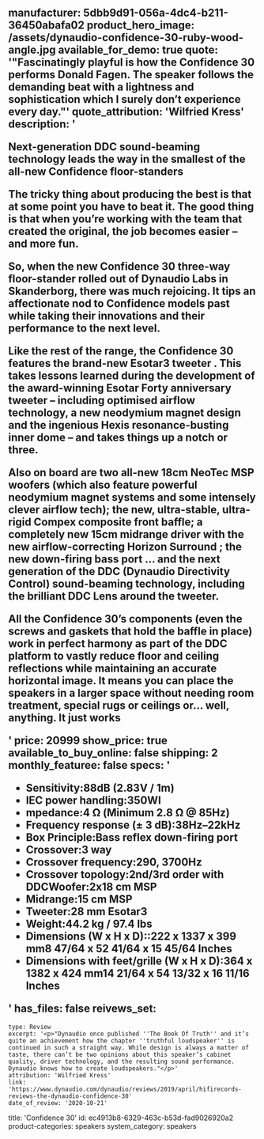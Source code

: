 manufacturer: 5dbb9d91-056a-4dc4-b211-36450abafa02
product_hero_image: /assets/dynaudio-confidence-30-ruby-wood-angle.jpg
available_for_demo: true
quote: '"Fascinatingly playful is how the Confidence 30 performs Donald Fagen. The speaker follows the demanding beat with a lightness and sophistication which I surely don’t experience every day."'
quote_attribution: 'Wilfried Kress'
description: '<p>Next-generation DDC sound-beaming technology leads the way in the smallest of the all-new Confidence floor-standers</p><p>The tricky thing about producing the best is that at some point you have to beat it. The good thing is that when you’re working with the team that created the original, the job becomes easier – and more fun.</p><p>So, when the new Confidence 30 three-way floor-stander rolled out of Dynaudio Labs in Skanderborg, there was much rejoicing. It tips an affectionate nod to Confidence models past while taking their innovations and their performance to the next level.</p><p>Like the rest of the range, the Confidence 30 features the brand-new Esotar3 tweeter . This takes lessons learned during the development of the award-winning Esotar Forty anniversary tweeter – including optimised airflow technology, a new neodymium magnet design and the ingenious Hexis resonance-busting inner dome – and takes things up a notch or three.</p><p>Also on board are two all-new 18cm NeoTec MSP woofers (which also feature powerful neodymium magnet systems and some intensely clever airflow tech); the new, ultra-stable, ultra-rigid Compex composite front baffle; a completely new 15cm midrange driver with the new airflow-correcting Horizon Surround ; the new down-firing bass port … and the next generation of the DDC (Dynaudio Directivity Control) sound-beaming technology, including the brilliant DDC Lens around the tweeter.</p><p>All the Confidence 30’s components (even the screws and gaskets that hold the baffle in place) work in perfect harmony as part of the DDC platform to vastly reduce floor and ceiling reflections while maintaining an accurate horizontal image. It means you can place the speakers in a larger space without needing room treatment, special rugs or ceilings or… well, anything. It just works</p>'
price: 20999
show_price: true
available_to_buy_online: false
shipping: 2
monthly_featuree: false
specs: '<ul><li>Sensitivity:88dB (2.83V / 1m)</li><li>IEC power handling:350WI</li><li>mpedance:4 Ω (Minimum 2.8 Ω @ 85Hz)</li><li>Frequency response (± 3 dB):38Hz–22kHz</li><li>Box Principle:Bass reflex down-firing port</li><li>Crossover:3 way</li><li>Crossover frequency:290, 3700Hz</li><li>Crossover topology:2nd/3rd order with DDCWoofer:2x18 cm MSP</li><li>Midrange:15 cm MSP</li><li>Tweeter:28 mm Esotar3</li><li>Weight:44.2 kg / 97.4 lbs</li><li>Dimensions (W x H x D)::222 x 1337 x 399 mm8 47/64 x 52 41/64 x 15 45/64 Inches</li><li>Dimensions with feet/grille (W x H x D):364 x 1382 x 424 mm14 21/64 x 54 13/32 x 16 11/16 Inches</li></ul>'
has_files: false
reivews_set:
  -
    type: Review
    excerpt: '<p>"Dynaudio once published ''The Book Of Truth'' and it’s quite an achievement how the chapter ''truthful loudspeaker'' is continued in such a straight way. While design is always a matter of taste, there can’t be two opinions about this speaker’s cabinet quality, driver technology, and the resulting sound performance. Dynaudio knows how to create loudspeakers."</p>'
    attribution: 'Wilfried Kress'
    link: 'https://www.dynaudio.com/dynaudio/reviews/2019/april/hifirecords-reviews-the-dynaudio-confidence-30'
    date_of_review: '2020-10-21'
title: 'Confidence 30'
id: ec4913b8-6329-463c-b53d-fad9026920a2
product-categories: speakers
system_category: speakers
